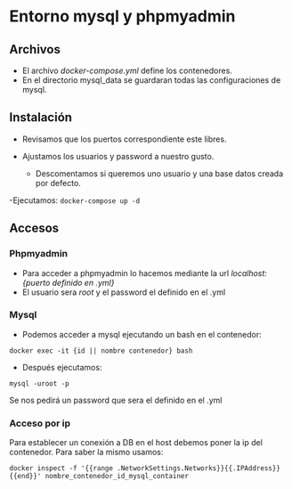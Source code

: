 # Entorno mysql y phpmyadmin

## Archivos

- El archivo _docker-compose.yml_ define los contenedores.
- En el directorio mysql_data se guardaran todas las configuraciones de mysql.

## Instalación

- Revisamos que los puertos correspondiente este libres.

- Ajustamos los usuarios y password a nuestro gusto.
  - Descomentamos si queremos uno usuario y una base datos creada por defecto.

-Ejecutamos:
`docker-compose up -d`

## Accesos

### Phpmyadmin

- Para acceder a phpmyadmin lo hacemos mediante la url _localhost:{puerto definido en .yml}_
- El usuario sera _root_ y el password el definido en el .yml

### Mysql

- Podemos acceder a mysql ejecutando un bash en el contenedor:

`docker exec -it {id || nombre contenedor} bash`

- Después ejecutamos:

`mysql -uroot -p`

Se nos pedirá un password que sera el definido en el .yml

### Acceso por ip

Para establecer un conexión a DB en el host debemos poner la ip del contenedor.
Para saber la mismo usamos:

`docker inspect -f '{{range .NetworkSettings.Networks}}{{.IPAddress}}{{end}}' nombre_contenedor_id_mysql_container`
